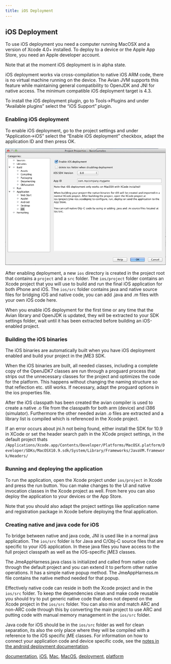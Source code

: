 ```yaml
---
title: iOS Deployment
---
```

<h2 class="sectionedit1" id="ios_deployment">iOS Deployment</h2>
<div class="level2">

<p>
To use iOS deployment you need a computer running MacOSX and a version of Xcode 4.0+ installed. To deploy to a device or the Apple App Store, you need an Apple developer account.
</p>

<p>
</p><p></p><div class="notewarning">Note that at the moment iOS deployment is in alpha state.
</div>


<p>
iOS deployment works via cross-compilation to native iOS ARM code, there is no virtual machine running on the device. The Avian JVM supports this feature while maintaining general compatibility to OpenJDK and JNI for native access. The minimum compatible iOS deployment target is 4.3.
</p>

<p>
</p><p></p><div class="notetip">To install the iOS deployment plugin, go to Tools→Plugins and under “Available plugins” select the “iOS Support” plugin.
</div>


</div>
<!-- EDIT1 SECTION "iOS Deployment" [1-710] -->
<h3 class="sectionedit2" id="enabling_ios_deployment">Enabling iOS deployment</h3>
<div class="level3">

<p>
To enable iOS deployment, go to the project settings and under “Application→iOS” select the “Enable iOS deployment” checkbox, adapt the application ID and then press OK.
</p>

<p>
<a href="/resources/jme3-ios-deployment.png" class="media" title="jme3:ios-deployment.png"><img src="/resources/jme3-ios-deployment.png" class="media" alt="" /></a>
</p>

<p>
After enabling deployment, a new <code>ios</code> directory is created in the project root that contains a <code>project</code> and a <code>src</code> folder. The <code>ios/project</code> folder contains an Xcode project that you will use to build and run the final iOS application for both iPhone and iOS. The <code>ios/src</code> folder contains java and native source files for bridging iOS and native code, you can add .java and .m files with your own iOS code here.
</p>

<p>
</p><p></p><div class="noteimportant">When you enable iOS deployment for the first time or any time that the Avian library and OpenJDK is updated, they will be extracted to your SDK settings folder, wait until it has been extracted before building an iOS-enabled project.
</div>


</div>
<!-- EDIT2 SECTION "Enabling iOS deployment" [711-1631] -->
<h3 class="sectionedit3" id="building_the_ios_binaries">Building the iOS binaries</h3>
<div class="level3">

<p>
The iOS binaries are automatically built when you have iOS deployment enabled and build your project in the jME3 SDK.
</p>

<p>
When the iOS binaries are built, all needed classes, including a complete copy of the OpenJDK7 classes are run through a proguard process that strips out the unnecessary classes for the project and optimizes the code for the platform. This happens without changing the naming structure so that reflection etc. still works. If necessary, adapt the proguard options in the ios properties file.
</p>

<p>
After the iOS classpath has been created the avian compiler is used to create a native .o file from the classpath for both arm (device) and i386 (simulator). Furthermore the other needed avian .o files are extracted and a library list is compiled which is referenced in the Xcode project.
</p>

<p>
If an error occurs about jni.h not being found, either install the SDK for 10.9 in XCode or set the header search path in the XCode project settings, in the default project thats <code>/Applications/Xcode.app/Contents/Developer/Platforms/MacOSX.platform/Developer/SDKs/MacOSX10.9.sdk/System/Library/Frameworks/JavaVM.framework/Headers/</code>
</p>

</div>
<!-- EDIT3 SECTION "Building the iOS binaries" [1632-2803] -->
<h3 class="sectionedit4" id="running_and_deploying_the_application">Running and deploying the application</h3>
<div class="level3">

<p>
To run the application, open the Xcode project under <code>ios/project</code> in Xcode and press the run button. You can make changes to the UI and native invocation classes in the Xcode project as well. From here you can also deploy the application to your devices or the App Store.
</p><p></p><div class="notetip">Note that you should also adapt the project settings like application name and registration package in Xcode before deploying the final application.
</div>


</div>
<!-- EDIT4 SECTION "Running and deploying the application" [2804-3292] -->
<h3 class="sectionedit5" id="creating_native_and_java_code_for_ios">Creating native and java code for iOS</h3>
<div class="level3">

<p>
To bridge between native and java code, JNI is used like in a normal java application. The <code>ios/src</code> folder is for Java and C/Obj-C source files that are specific to your iOS application. In these java files you have access to the full project classpath as well as the iOS-specific jME3 classes.
</p>

<p>
The JmeAppHarness.java class is initialized and called from native code through the default project and you can extend it to perform other native operations. It has a simple native popup method. The JmeAppHarness.m file contains the native method needed for that popup.
</p>

<p>
Effectively native code can reside in both the Xcode project and in the <code>ios/src</code> folder. To keep the dependencies clean and make code reusable you should try to put generic native code that does not depend on the Xcode project in the <code>ios/src</code> folder. You can also mix and match ARC and non-ARC code through this by converting the main project to use ARC and putting code with manual memory management in the <code>ios/src</code> folder.
</p>

<p>
Java code for iOS should be in the <code>ios/src</code> folder as well for clean separation, its also the only place where they will be compiled with a reference to the iOS specific jME classes. For information on how to connect your application code and device specific code, see the <a href="/jme3/android.html" class="wikilink1" title="jme3:android">notes in the android deployment documentation</a>.
</p>
<div class="tags"><span>
	<a href="/tag/documentation.html" class="wikilink1" title="tag:documentation" rel="tag">documentation</a>,
	<a href="/tag/ios.html" class="wikilink1" title="tag:ios" rel="tag">iOS</a>,
	<a href="/tag/mac.html" class="wikilink1" title="tag:mac" rel="tag">Mac</a>,
	<a href="/tag/macos.html" class="wikilink1" title="tag:macos" rel="tag">MacOS</a>,
	<a href="/tag/deployment.html" class="wikilink1" title="tag:deployment" rel="tag">deployment</a>,
	<a href="/tag/platform.html" class="wikilink1" title="tag:platform" rel="tag">platform</a>
</span></div>

</div>
<!-- EDIT5 SECTION "Creating native and java code for iOS" [3293-] -->
